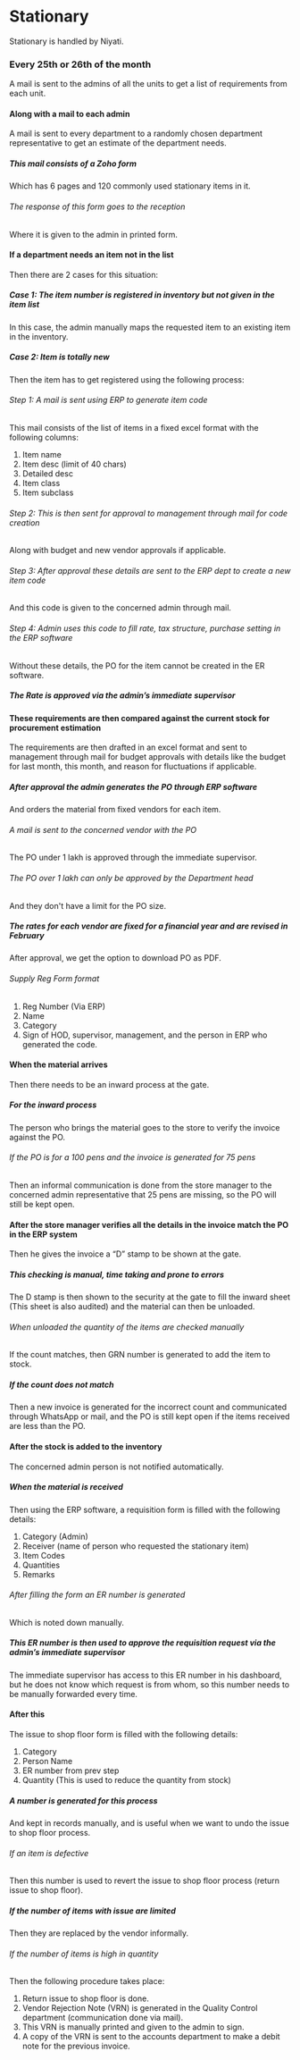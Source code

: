# Stationary

Stationary is handled by Niyati. 
### Every 25th or 26th of the month
A mail is sent to the admins of all the units to get a list of requirements from each unit. 
#### Along with a mail to each admin
A mail is sent to every department to a randomly chosen department representative to get an estimate of the department needs.
##### This mail consists of a Zoho form
Which has 6 pages and 120 commonly used stationary items in it.
###### The response of this form goes to the reception
Where it is given to the admin in printed form.
#### If a department needs an item not in the list
Then there are 2 cases for this situation:
##### Case 1: The item number is registered in inventory but not given in the item list
In this case, the admin manually maps the requested item to an existing item in the inventory.
##### Case 2: Item is totally new
Then the item has to get registered using the following process:
###### Step 1: A mail is sent using ERP to generate item code
This mail consists of the list of items in a fixed excel format with the following columns:
1. Item name
2. Item desc (limit of 40 chars)
3. Detailed desc
4. Item class
5. Item subclass
###### Step 2: This is then sent for approval to management through mail for code creation
Along with budget and new vendor approvals if applicable.
###### Step 3: After approval these details are sent to the ERP dept to create a new item code
And this code is given to the concerned admin through mail.
###### Step 4: Admin uses this code to fill rate, tax structure, purchase setting in the ERP software
Without these details, the PO for the item cannot be created in the ER software.
##### The Rate is approved via the admin’s immediate supervisor
#### These requirements are then compared against the current stock for procurement estimation
The requirements are then drafted in an excel format and sent to management through mail for budget approvals with details like the budget for last month, this month, and reason for fluctuations if applicable.
##### After approval the admin generates the PO through ERP software
And orders the material from fixed vendors for each item.
###### A mail is sent to the concerned vendor with the PO
The PO under 1 lakh is approved through the immediate supervisor.
###### The PO over 1 lakh can only be approved by the Department head
And they don't have a limit for the PO size.
##### The rates for each vendor are fixed for a financial year and are revised in February
After approval, we get the option to download PO as PDF.
###### Supply Reg Form format
1. Reg Number (Via ERP)
2. Name
3. Category
4. Sign of HOD, supervisor, management, and the person in ERP who generated the code.
#### When the material arrives
Then there needs to be an inward process at the gate.
##### For the inward process
The person who brings the material goes to the store to verify the invoice against the PO.
###### If the PO is for a 100 pens and the invoice is generated for 75 pens
Then an informal communication is done from the store manager to the concerned admin representative that 25 pens are missing, so the PO will still be kept open.
#### After the store manager verifies all the details in the invoice match the PO in the ERP system
Then he gives the invoice a “D” stamp to be shown at the gate.
##### This checking is manual, time taking and prone to errors
The D stamp is then shown to the security at the gate to fill the inward sheet (This sheet is also audited) and the material can then be unloaded.
###### When unloaded the quantity of the items are checked manually
If the count matches, then GRN number is generated to add the item to stock.
##### If the count does not match
Then a new invoice is generated for the incorrect count and communicated through WhatsApp or mail, and the PO is still kept open if the items received are less than the PO.
#### After the stock is added to the inventory
The concerned admin person is not notified automatically.
##### When the material is received
Then using the ERP software, a requisition form is filled with the following details:
1. Category (Admin)
2. Receiver (name of person who requested the stationary item)
3. Item Codes
4. Quantities
5. Remarks
###### After filling the form an ER number is generated
Which is noted down manually.
##### This ER number is then used to approve the requisition request via the admin’s immediate supervisor
The immediate supervisor has access to this ER number in his dashboard, but he does not know which request is from whom, so this number needs to be manually forwarded every time.
#### After this
The issue to shop floor form is filled with the following details:
1. Category
2. Person Name
3. ER number from prev step
4. Quantity (This is used to reduce the quantity from stock)
##### A number is generated for this process
And kept in records manually, and is useful when we want to undo the issue to shop floor process.
###### If an item is defective
Then this number is used to revert the issue to shop floor process (return issue to shop floor).
##### If the number of items with issue are limited
Then they are replaced by the vendor informally.
###### If the number of items is high in quantity
Then the following procedure takes place:
1. Return issue to shop floor is done.
2. Vendor Rejection Note (VRN) is generated in the Quality Control department (communication done via mail).
3. This VRN is manually printed and given to the admin to sign.
4. A copy of the VRN is sent to the accounts department to make a debit note for the previous invoice.
